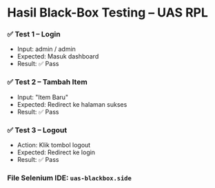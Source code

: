 # Hasil Black-Box Testing – UAS RPL

### ✅ Test 1 – Login
- Input: admin / admin
- Expected: Masuk dashboard
- Result: ✅ Pass

### ✅ Test 2 – Tambah Item
- Input: "Item Baru"
- Expected: Redirect ke halaman sukses
- Result: ✅ Pass

### ✅ Test 3 – Logout
- Action: Klik tombol logout
- Expected: Redirect ke login
- Result: ✅ Pass

### File Selenium IDE: `uas-blackbox.side`
